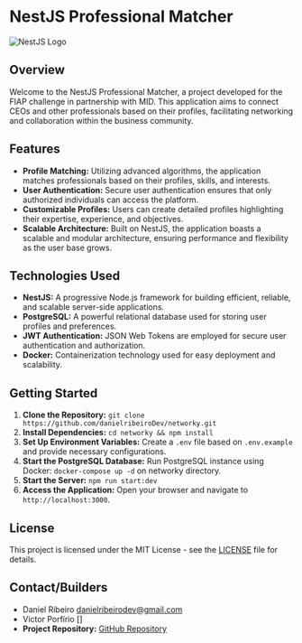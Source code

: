 # NestJS Professional Matcher

![NestJS Logo](https://nestjs.com/img/logo_text.svg)

## Overview

Welcome to the NestJS Professional Matcher, a project developed for the FIAP challenge in partnership with MID. This application aims to connect CEOs and other professionals based on their profiles, facilitating networking and collaboration within the business community.

## Features

- **Profile Matching:** Utilizing advanced algorithms, the application matches professionals based on their profiles, skills, and interests.
- **User Authentication:** Secure user authentication ensures that only authorized individuals can access the platform.
- **Customizable Profiles:** Users can create detailed profiles highlighting their expertise, experience, and objectives.
- **Scalable Architecture:** Built on NestJS, the application boasts a scalable and modular architecture, ensuring performance and flexibility as the user base grows.

## Technologies Used

- **NestJS:** A progressive Node.js framework for building efficient, reliable, and scalable server-side applications.
- **PostgreSQL:** A powerful relational database used for storing user profiles and preferences.
- **JWT Authentication:** JSON Web Tokens are employed for secure user authentication and authorization.
- **Docker:** Containerization technology used for easy deployment and scalability.

## Getting Started

1. **Clone the Repository:** `git clone https://github.com/danielribeiroDev/networky.git`
2. **Install Dependencies:** `cd networky && npm install`
3. **Set Up Environment Variables:** Create a `.env` file based on `.env.example` and provide necessary configurations.
4. **Start the PostgreSQL Database:** Run PostgreSQL instance using Docker: `docker-compose up -d` on networky directory.
5. **Start the Server:** `npm run start:dev`
6. **Access the Application:** Open your browser and navigate to `http://localhost:3000`.

## License

This project is licensed under the MIT License - see the [LICENSE](LICENSE) file for details.

## Contact/Builders 


- Daniel Ribeiro  [danielribeirodev@gmail.com](mailto:danielribeirodev@gmail.com)
- Victor Porfírio []
- **Project Repository:** [GitHub Repository](https://github.com/danielribeiroDev/networky)
